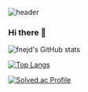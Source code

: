 ![header](https://capsule-render.vercel.app/api?type=waving&color=FAF5F1&height=300&section=header&text=%20fnejd%20&fontSize=90&fontColor=FBCEB1)


### Hi there 👋

![fnejd's GitHub stats](https://github-readme-stats.vercel.app/api?username=fnejd&count_private=true&theme=graywhite&show_icons=true)

[![Top Langs](https://github-readme-stats.vercel.app/api/top-langs/?username=fnejd&count_private=true)](https://github.com/fnejd/github-readme-stats)

[![Solved.ac Profile](http://mazassumnida.wtf/api/v2/generate_badge?boj=rdygo)](https://solved.ac/rdygo)



<!--
**fnejd/fnejd** is a ✨ _special_ ✨ repository because its `README.md` (this file) appears on your GitHub profile.

Here are some ideas to get you started:

- 🔭 I’m currently working on ...
- 🌱 I’m currently learning ...
- 👯 I’m looking to collaborate on ...
- 🤔 I’m looking for help with ...
- 💬 Ask me about ...
- 📫 How to reach me: ...
- 😄 Pronouns: ...
- ⚡ Fun fact: ...
-->
